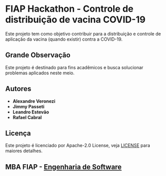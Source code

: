 # FIAP Hackathon - Controle de distribuição de vacina COVID-19

Este projeto tem como objetivo contribuir para a distribuição e controle de aplicação da vacina (quando existir) contra a COVID-19.

## Grande Observação

Este projeto é destinado para fins acadêmicos e busca solucionar problemas aplicados neste meio. 

## Autores

* **Alexandre Veronezi**
* **Jimmy Passeti**
* **Leandro Estevão**
* **Rafael Cabral**

## Licença

Este projeto é licenciado por Apache-2.0 License, veja [LICENSE](LICENSE.md) para maiores detalhes.

## MBA FIAP - [Engenharia de Software](https://www.fiap.com.br/mba/mba-em-engenharia-de-software/?gclid=CjwKCAjwmrn5BRB2EiwAZgL9osUSOF1r2gyfDQI2PCNX37o2GawnzMgEJ_XNtl_MG03pT3_oNcYdFBoCUrUQAvD_BwE)

